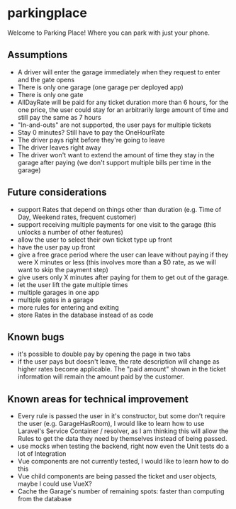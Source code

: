 # parkingplace

Welcome to Parking Place! Where you can park with just your phone.

## Assumptions

- A driver will enter the garage immediately when they request to enter and the gate opens
- There is only one garage (one garage per deployed app)
- There is only one gate
- AllDayRate will be paid for any ticket duration more than 6 hours, for the one price, the user could stay for an arbitrarily large amount of time and still pay the same as 7 hours
- "In-and-outs" are not supported, the user pays for multiple tickets
- Stay 0 minutes? Still have to pay the OneHourRate
- The driver pays right before they're going to leave
- The driver leaves right away
- The driver won't want to extend the amount of time they stay in the garage after paying (we don't support multiple bills per time in the garage)

## Future considerations

- support Rates that depend on things other than duration (e.g. Time of Day, Weekend rates, frequent customer)
- support receiving multiple payments for one visit to the garage (this unlocks a number of other features)
- allow the user to select their own ticket type up front
- have the user pay up front 
- give a free grace period where the user can leave without paying if they were X minutes or less (this involves more than a $0 rate, as we will want to skip the payment step)
- give users only X minutes after paying for them to get out of the garage.
- let the user lift the gate multiple times
- multiple garages in one app
- multiple gates in a garage
- more rules for entering and exiting
- store Rates in the database instead of as code

## Known bugs

- it's possible to double pay by opening the page in two tabs
- if the user pays but doesn't leave, the rate description will change as higher rates become applicable. The "paid amount" shown in the ticket information will remain the amount paid by the customer.

## Known areas for technical improvement

- Every rule is passed the user in it's constructor, but some don't require the user (e.g. GarageHasRoom), I would like to learn how to use Laravel's Service Container / resolver, as I am thinking this will allow the Rules to get the data they need by themselves instead of being passed.
- use mocks when testing the backend, right now even the Unit tests do a lot of Integration
- Vue components are not currently tested, I would like to learn how to do this
- Vue child components are being passed the ticket and user objects, maybe I could use VueX?
- Cache the Garage's number of remaining spots: faster than computing from the database
